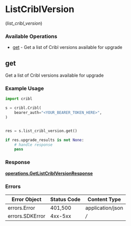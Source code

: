# ListCriblVersion
(*list_cribl_version*)

### Available Operations

* [get](#get) - Get a list of Cribl versions available for upgrade

## get

Get a list of Cribl versions available for upgrade

### Example Usage

```python
import cribl

s = cribl.Cribl(
    bearer_auth="<YOUR_BEARER_TOKEN_HERE>",
)


res = s.list_cribl_version.get()

if res.upgrade_results is not None:
    # handle response
    pass

```


### Response

**[operations.GetListCriblVersionResponse](../../models/operations/getlistcriblversionresponse.md)**
### Errors

| Error Object     | Status Code      | Content Type     |
| ---------------- | ---------------- | ---------------- |
| errors.Error     | 401,500          | application/json |
| errors.SDKError  | 4xx-5xx          | */*              |
